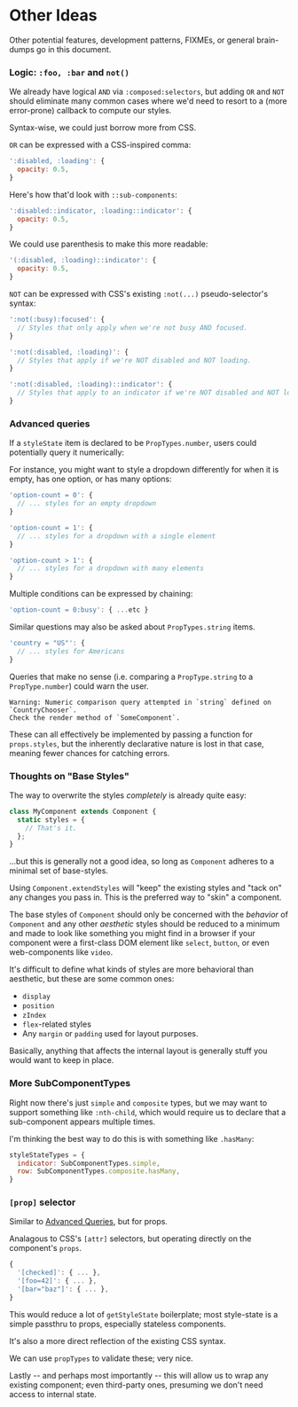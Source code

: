 # Other Ideas

Other potential features, development patterns, FIXMEs, or general brain-dumps go in this document.

### Logic: `:foo, :bar` and `not()`

We already have logical `AND` via `:composed:selectors`, but adding `OR` and `NOT` should eliminate many common cases where we'd need to resort to a (more error-prone) callback to compute our styles.

Syntax-wise, we could just borrow more from CSS.

`OR` can be expressed with a CSS-inspired comma:

```js
':disabled, :loading': {
  opacity: 0.5,
}
```

Here's how that'd look with `::sub-components`:

```js
':disabled::indicator, :loading::indicator': {
  opacity: 0.5,
}
```

We could use parenthesis to make this more readable:

```js
'(:disabled, :loading)::indicator': {
  opacity: 0.5,
}
```

`NOT` can be expressed with CSS's existing `:not(...)` pseudo-selector's syntax:

```js
':not(:busy):focused': {
  // Styles that only apply when we're not busy AND focused.
}
```

```js
':not(:disabled, :loading)': {
  // Styles that apply if we're NOT disabled and NOT loading.
}
```

```js
':not(:disabled, :loading)::indicator': {
  // Styles that apply to an indicator if we're NOT disabled and NOT loading.
}
```

### Advanced queries

If a `styleState` item is declared to be `PropTypes.number`, users could potentially query it numerically:

For instance, you might want to style a dropdown differently for when it is empty, has one option, or has many options:

```js
'option-count = 0': {
  // ... styles for an empty dropdown
}

'option-count = 1': {
  // ... styles for a dropdown with a single element
}

'option-count > 1': {
  // ... styles for a dropdown with many elements
}
```

Multiple conditions can be expressed by chaining:

```js
'option-count = 0:busy': { ...etc }
```

Similar questions may also be asked about `PropTypes.string` items.

```js
'country = "US"': {
  // ... styles for Americans
}
```

Queries that make no sense (i.e. comparing a `PropType.string` to a
`PropType.number`) could warn the user.

```
Warning: Numeric comparison query attempted in `string` defined on `CountryChooser`.
Check the render method of `SomeComponent`.
```

These can all effectively be implemented by passing a function for `props.styles`, but the inherently declarative nature is lost in that case, meaning fewer chances for catching errors.

### Thoughts on "Base Styles"

The way to overwrite the styles *completely* is already quite easy:

```js
class MyComponent extends Component {
  static styles = {
    // That's it.
  };
}
```

...but this is generally not a good idea, so long as `Component` adheres to a minimal set of base-styles.

Using `Component.extendStyles` will "keep" the existing styles and "tack on" any changes you pass in. This is the preferred way to "skin" a component.

The base styles of `Component` should only be concerned with the *behavior* of `Component` and any other *aesthetic* styles should be reduced to a minimum and made to look like something you might find in a browser if your component were a first-class DOM element like `select`, `button`, or even web-components like `video`.

It's difficult to define what kinds of styles are more behavioral than aesthetic, but these are some common ones:

- `display`
- `position`
- `zIndex`
- `flex`-related styles
- Any `margin` or `padding` used for layout purposes.

Basically, anything that affects the internal layout is generally stuff you would want to keep in place.

### More SubComponentTypes

Right now there's just `simple` and `composite` types, but we may want to support something like `:nth-child`, which would require us to declare that a sub-component appears multiple times.

I'm thinking the best way to do this is with something like `.hasMany`:

```js
styleStateTypes = {
  indicator: SubComponentTypes.simple,
  row: SubComponentTypes.composite.hasMany,
}
```

### `[prop]` selector

Similar to [Advanced Queries](#advanced-queries), but for props.

Analagous to CSS's `[attr]` selectors, but operating directly on the component's `props`.

```js
{
  '[checked]': { ... },
  '[foo=42]': { ... },
  '[bar="baz"]': { ... },
}
```

This would reduce a lot of `getStyleState` boilerplate; most style-state is a simple passthru to props, especially stateless components.

It's also a more direct reflection of the existing CSS syntax.

We can use `propTypes` to validate these; very nice.

Lastly -- and perhaps most importantly -- this will allow us to wrap any existing component; even third-party ones, presuming we don't need access to internal state.